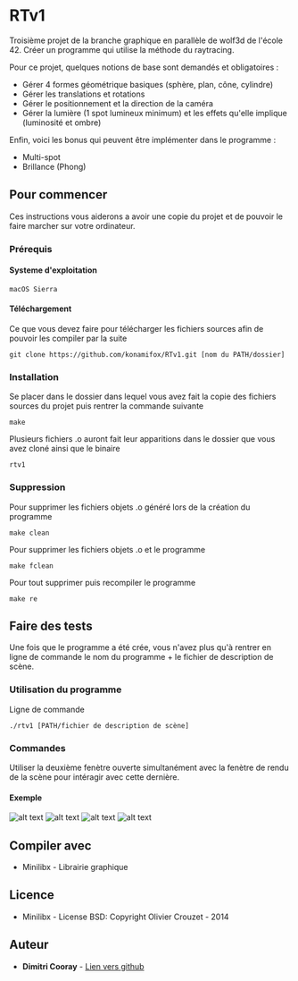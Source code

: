# RTv1

Troisième projet de la branche graphique en parallèle de wolf3d de l'école 42. Créer un programme qui utilise la méthode du 
raytracing.

Pour ce projet, quelques notions de base sont demandés et obligatoires :
* Gérer 4 formes géométrique basiques (sphère, plan, cône, cylindre)
* Gérer les translations et rotations
* Gérer le positionnement et la direction de la caméra
* Gérer la lumière (1 spot lumineux minimum) et les effets qu'elle implique (luminosité et ombre)

Enfin, voici les bonus qui peuvent être implémenter dans le programme :
* Multi-spot
* Brillance (Phong)

## Pour commencer

Ces instructions vous aiderons a avoir une copie du projet et de pouvoir le faire marcher sur votre ordinateur.

### Prérequis

#### Systeme d'exploitation

```
macOS Sierra
```

#### Téléchargement

Ce que vous devez faire pour télécharger les fichiers sources afin de pouvoir les compiler par la suite

```
git clone https://github.com/konamifox/RTv1.git [nom du PATH/dossier]
```

### Installation

Se placer dans le dossier dans lequel vous avez fait la copie des fichiers sources du projet puis rentrer la commande suivante

```
make
```
Plusieurs fichiers .o auront fait leur apparitions dans le dossier que vous avez cloné ainsi que le binaire

```
rtv1
```
### Suppression

Pour supprimer les fichiers objets .o généré lors de la création du programme

```
make clean
```

Pour supprimer les fichiers objets .o et le programme

```
make fclean
```

Pour tout supprimer puis recompiler le programme

```
make re
```

## Faire des tests

Une fois que le programme a été crée, vous n'avez plus qu'à rentrer en ligne de commande le nom du programme + le fichier 
de description de scène.

### Utilisation du programme

Ligne de commande

```
./rtv1 [PATH/fichier de description de scène]
```

### Commandes

Utiliser la deuxième fenètre ouverte simultanément avec la fenètre de rendu de la scène pour intéragir avec cette dernière.

#### Exemple
![alt text](https://raw.githubusercontent.com/konamifox/photo/master/RTv1_1.jpeg?token=AT6ePGzIO0oJxvL3CMS76u6BBPgmAmITks5acek8wA%3D%3D)
![alt text](https://raw.githubusercontent.com/konamifox/photo/master/RTv1_2.jpeg?token=AT6ePP-MANreNtMJSJU2CjtGuAd68f0pks5acelBwA%3D%3D)
![alt text](https://raw.githubusercontent.com/konamifox/photo/master/RTv1_3.jpeg?token=AT6ePP5O0KiIMaqiaxz_hirFCRnecwvsks5acelLwA%3D%3D)
![alt text](https://raw.githubusercontent.com/konamifox/photo/master/RTv1_4.jpeg?token=AT6ePH_PF_xH2xLLEbL19faS6d5n-y7Hks5acelQwA%3D%3D)

## Compiler avec
* Minilibx - Librairie graphique

## Licence
* Minilibx - License BSD: Copyright Olivier Crouzet - 2014

## Auteur

* **Dimitri Cooray** - [Lien vers github](https://github.com/konamifox)
